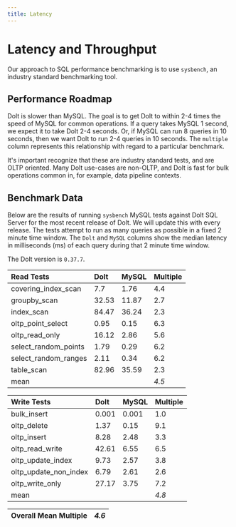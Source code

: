 ```yaml
---
title: Latency
---
```


# Latency and Throughput

Our approach to SQL performance benchmarking is to use `sysbench`, an
industry standard benchmarking tool.

## Performance Roadmap

Dolt is slower than MySQL. The goal is to get Dolt to within 2-4 times
the speed of MySQL for common operations. If a query takes MySQL 1
second, we expect it to take Dolt 2-4 seconds. Or, if MySQL can run 8
queries in 10 seconds, then we want Dolt to run 2-4 queries in 10
seconds. The `multiple` column represents this relationship with
regard to a particular benchmark.

It's important recognize that these are industry standard tests, and
are OLTP oriented. Many Dolt use-cases are non-OLTP, and Dolt is fast
for bulk operations common in, for example, data pipeline contexts.

## Benchmark Data

Below are the results of running `sysbench` MySQL tests against Dolt
SQL Server for the most recent release of Dolt. We will update this
with every release. The tests attempt to run as many queries as
possible in a fixed 2 minute time window. The `Dolt` and `MySQL`
columns show the median latency in milliseconds (ms) of each query 
during that 2 minute time window.

The Dolt version is `0.37.7`.

| Read Tests | Dolt | MySQL | Multiple |
| :--- | :--- | :--- | :--- |
| covering\_index\_scan | 7.7 | 1.76 | 4.4 |
| groupby\_scan | 32.53 | 11.87 | 2.7 |
| index\_scan | 84.47 | 36.24 | 2.3 |
| oltp\_point\_select | 0.95 | 0.15 | 6.3 |
| oltp\_read\_only | 16.12 | 2.86 | 5.6 |
| select\_random\_points | 1.79 | 0.29 | 6.2 |
| select\_random\_ranges | 2.11 | 0.34 | 6.2 |
| table\_scan | 82.96 | 35.59 | 2.3 |
| mean |  |  | _4.5_ |

| Write Tests | Dolt | MySQL | Multiple |
| :--- | :--- | :--- | :--- |
| bulk\_insert | 0.001 | 0.001 | 1.0 |
| oltp\_delete | 1.37 | 0.15 | 9.1 |
| oltp\_insert | 8.28 | 2.48 | 3.3 |
| oltp\_read\_write | 42.61 | 6.55 | 6.5 |
| oltp\_update\_index | 9.73 | 2.57 | 3.8 |
| oltp\_update\_non\_index | 6.79 | 2.61 | 2.6 |
| oltp\_write\_only | 27.17 | 3.75 | 7.2 |
| mean |  |  | _4.8_ |

| Overall Mean Multiple | _4.6_ |
| :--- | :--- |
<br/>
